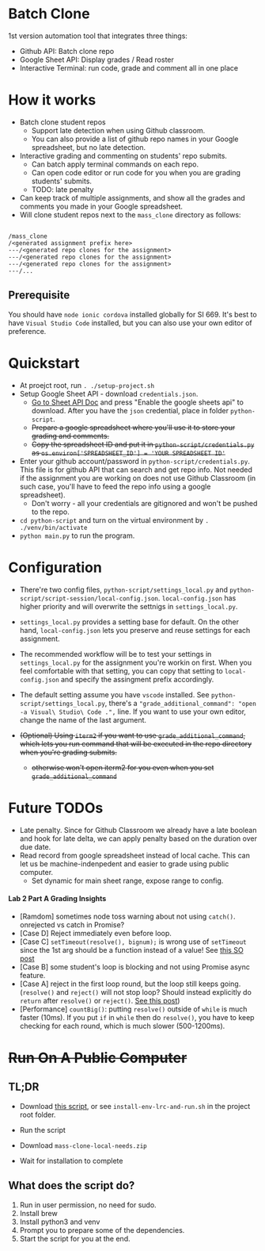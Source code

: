 # Batch Clone

1st version automation tool that integrates three things:
- Github API: Batch clone repo
- Google Sheet API: Display grades / Read roster
- Interactive Terminal: run code, grade and comment all in one place

# How it works

- Batch clone student repos
  - Support late detection when using Github classroom.
  - You can also provide a list of github repo names in your Google spreadsheet, but no late detection.
- Interactive grading and commenting on students' repo submits.
  - Can batch apply terminal commands on each repo.
  - Can open code editor or run code for you when you are grading students' submits.
  - TODO: late penalty
- Can keep track of multiple assignments, and show all the grades and comments you made in your Google spreadsheet.
- Will clone student repos next to the `mass_clone` directory as follows:

```

/mass_clone
/<generated assignment prefix here>
---/<generated repo clones for the assignment>
---/<generated repo clones for the assignment>
---/<generated repo clones for the assignment>
---/...

```

## Prerequisite

You should have `node ionic cordova` installed globally for SI 669. It's best to have `Visual Studio Code` installed, but you can also use your own editor of preference.

# Quickstart

- At proejct root, run `. ./setup-project.sh`
- Setup Google Sheet API - download `credentials.json`.
  - [Go to Sheet API Doc](https://developers.google.com/sheets/api/quickstart/python) and press "Enable the google sheets api" to download. After you have the `json` credential, place in folder `python-script`.
  - ~~Prepare a google spreadsheet where you'll use it to store your grading and comments.~~
  - ~~Copy the spreadsheet ID and put it in `python-script/credentials.py` as `os.environ['SPREADSHEET_ID'] = 'YOUR SPREADSHEET ID'`~~
- Enter your github account/password in `python-script/credentials.py`. This file is for github API that can search and get repo info. Not needed if the assignment you are working on does not use Github Classroom (in such case, you'll have to feed the repo info using a google spreadsheet).
  - Don't worry - all your credentials are gitignored and won't be pushed to the repo.
- `cd python-script` and turn on the virtual environment by `. ./venv/bin/activate`
- `python main.py` to run the program.

# Configuration

- There're two config files, `python-script/settings_local.py` and `python-script/script-session/local-config.json`. `local-config.json` has higher priority and will overwrite the settnigs in `settings_local.py`.
- `settings_local.py` provides a setting base for default. On the other hand, `local-config.json` lets you preserve and reuse settings for each assignment.
- The recommended workflow will be to test your settings in `settings_local.py` for the assignment you're workin on first. When you feel comfortable with that setting, you can copy that setting to `local-config.json` and specify the assingment prefix accordingly.

- The default setting assume you have `vscode` installed. See `python-script/settings_local.py`, there's a `"grade_additional_command": "open -a Visual\ Studio\ Code .",` line. If you want to use your own editor, change the name of the last argument.

- ~~(Optional) Using `iterm2` if you want to use `grade_additional_command`, which lets you run command that will be executed in the repo directory when you're grading submits.~~
  - ~~otherwise won't open iterm2 for you even when you set `grade_additional_command`~~


# Future TODOs

- Late penalty. Since for Github Classroom we already have a late boolean and hook for late delta, we can apply penalty based on the duration over due date.
- Read record from google spreadsheet instead of local cache. This can let us be machine-indenpedent and easier to grade using public computer.
  - Set dynamic for main sheet range, expose range to config.
  

#### Lab 2 Part A Grading Insights

- [Ramdom] sometimes node toss warning about not using `catch()`. onrejected vs catch in Promise?
- [Case D] Reject immediately even before loop.
- [Case C] `setTimeout(resolve(), bignum);` is wrong use of `setTimeout` since the 1st arg should be a function instead of a value! See [this SO post](https://stackoverflow.com/questions/39538473/using-settimeout-on-promise-chain)
- [Case B] some student's loop is blocking and not using Promise async feature.
- [Case A] reject in the first loop round, but the loop still keeps going. (`resolve()` and `reject()` will not stop loop? Should instead explicitly do `return` after `resolve()` or `reject()`. [See this post](https://stackoverflow.com/questions/32536049/do-i-need-to-return-after-early-resolve-reject))
- [Performance] `countBig()`: putting `resolve()` outside of `while` is much faster (10ms). If you put `if` in `while` then do `resolve()`, you have to keep checking for each round, which is much slower (500-1200ms).

# ~~Run On A Public Computer~~

## TL;DR

- Download [this script](https://raw.githubusercontent.com/SI669-internal/mass_clone/master/install-env-lrc-and-run.sh), or see `install-env-lrc-and-run.sh` in the project root folder.

- Run the script
- Download `mass-clone-local-needs.zip`
- Wait for installation to complete

## What does the script do?

1. Run in user permission, no need for sudo.
1. Install brew
1. Install python3 and venv
1. Prompt you to prepare some of the dependencies.
1. Start the script for you at the end.